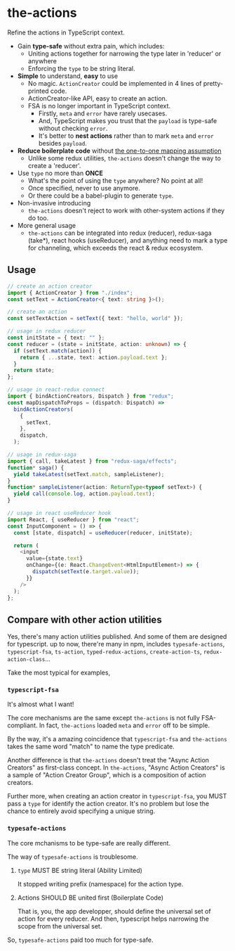 # the-actions

Refine the actions in TypeScript context.

- Gain **type-safe** without extra pain, which includes:
  - Uniting actions together for narrowing the type later in 'reducer' or anywhere
  - Enforcing the `type` to be string literal.
- **Simple** to understand, **easy** to use
  - No magic. `ActionCreator` could be implemented in 4 lines of pretty-printed code.
  - ActionCreator-like API, easy to create an action.
  - FSA is no longer important in TypeScript context.
    - Firstly, `meta` and `error` have rarely usecases.
    - And, TypeScript makes you trust that the `payload` is type-safe without checking `error`.
    - It's better to **nest actions** rather than to mark `meta` and `error` besides `payload`.
- **Reduce boilerplate code** without [the one-to-one mapping assumption](https://redux.js.org/faq/actions#is-there-always-a-one-to-one-mapping-between-reducers-and-actions)
  - Unlike some redux utilities, `the-actions` doesn't change the way to create a 'reducer'.
- Use `type` no more than **ONCE**
  - What's the point of using the `type` anywhere? No point at all!
  - Once specified, never to use anymore.
  - Or there could be a babel-plugin to generate `type`.
- Non-invasive introducing
  - `the-actions` doesn't reject to work with other-system actions if they do too.
- More general usage
  - `the-actions` can be integrated into redux (reducer), redux-saga (take\*), react hooks (useReducer), and anything need to mark a type for channeling, which exceeds the react & redux ecosystem.

## Usage

```ts
// create an action creator
import { ActionCreator } from "./index";
const setText = ActionCreator<{ text: string }>();

// create an action
const setTextAction = setText({ text: "hello, world" });

// usage in redux reducer
const initState = { text: "" };
const reducer = (state = initState, action: unknown) => {
  if (setText.match(action)) {
    return { ...state, text: action.payload.text };
  }
  return state;
};

// usage in react-redux connect
import { bindActionCreators, Dispatch } from "redux";
const mapDispatchToProps = (dispatch: Dispatch) =>
  bindActionCreators(
    {
      setText,
    },
    dispatch,
  );

// usage in redux-saga
import { call, takeLatest } from "redux-saga/effects";
function* saga() {
  yield takeLatest(setText.match, sampleListener);
}
function* sampleListener(action: ReturnType<typeof setText>) {
  yield call(console.log, action.payload.text);
}

// usage in react useReducer hook
import React, { useReducer } from "react";
const InputComponent = () => {
  const [state, dispatch] = useReducer(reducer, initState);

  return (
    <input
      value={state.text}
      onChange={(e: React.ChangeEvent<HtmlInputElement>) => {
        dispatch(setText(e.target.value));
      }}
    />
  );
};
```

## Compare with other action utilities

Yes, there's many action utilities published. And some of them are designed for typescript.
up to now, there're many in npm, includes `typesafe-actions`, `typescript-fsa`, `ts-action`, `typed-redux-actions`, `create-action-ts`, `redux-action-class`...

Take the most typical for examples,

### `typescript-fsa`

It's almost what I want!

The core mechanisms are the same except `the-actions` is not fully FSA-compliant. In fact, `the-actions` loaded `meta` and `error` off to be simple.

By the way, it's a amazing coincidence that `typescript-fsa` and `the-actions` takes the same word "match" to name the type predicate.

Another difference is that `the-actions` doesn't treat the "Async Action Creators" as first-class concept. In `the-actions`, "Async Action Creators" is a sample of "Action Creator Group", which is a composition of action creators.

Further more, when creating an action creator in `typescript-fsa`, you MUST pass a `type` for identify the action creator. It's no problem but lose the chance to entirely avoid specifying a unique string.

### `typesafe-actions`

The core mchanisms to be type-safe are really different. 

The way of `typesafe-actions` is troublesome. 

1. `type` MUST BE string literal (Ability Limited)
  
    It stopped writing prefix (namespace) for the action type.

2. Actions SHOULD BE united first (Boilerplate Code)

    That is, you, the app developper, should define the universal set of action for every reducer. And then, typescript helps narrowing the scope from the universal set.

So, `typesafe-actions` paid too much for type-safe.
